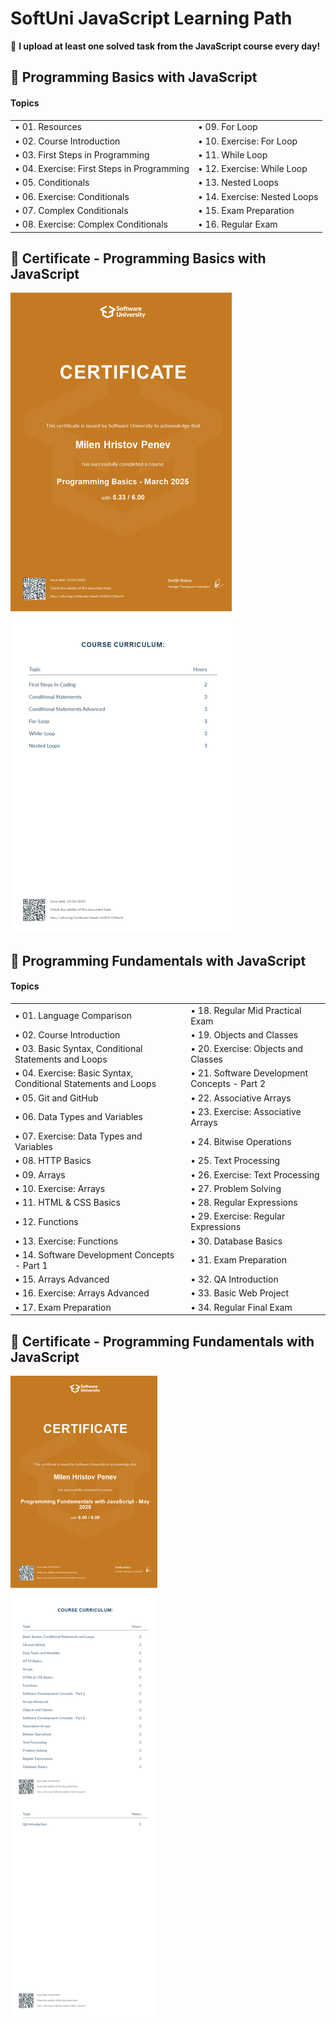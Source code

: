 # SoftUni JavaScript Learning Path

🚀 **I upload at least one solved task from the JavaScript course every day!**







## 📂 **Programming Basics with JavaScript**

#### Topics

|                                            |                              |
|--------------------------------------------|------------------------------|
| • 01. Resources                            | • 09. For Loop               |
| • 02. Course Introduction                  | • 10. Exercise: For Loop     |
| • 03. First Steps in Programming           | • 11. While Loop             |
| • 04. Exercise: First Steps in Programming | • 12. Exercise: While Loop   |
| • 05. Conditionals                         | • 13. Nested Loops           |
| • 06. Exercise: Conditionals               | • 14. Exercise: Nested Loops |
| • 07. Complex Conditionals                 | • 15. Exam Preparation       |
| • 08. Exercise: Complex Conditionals       | • 16. Regular Exam           |
 

## 📜 Certificate - Programming Basics with JavaScript

![My JS Basics Certificate](https://github.com/penevmtv/SoftUni/blob/main/js-certificates/Programming%20Basics%20-%20March%202025%20-%20Certificate.jpeg)

## 📂 **Programming Fundamentals with JavaScript**

#### Topics

|                                                                |                                              |
|----------------------------------------------------------------|----------------------------------------------|
| • 01. Language Comparison                                      | • 18. Regular Mid Practical Exam             |
| • 02. Course Introduction                                      | • 19. Objects and Classes                    |
| • 03. Basic Syntax, Conditional Statements and Loops           | • 20. Exercise: Objects and Classes          |
| • 04. Exercise: Basic Syntax, Conditional Statements and Loops | • 21. Software Development Concepts - Part 2 |
| • 05. Git and GitHub                                           | • 22. Associative Arrays                     |
| • 06. Data Types and Variables                                 | • 23. Exercise: Associative Arrays           |
| • 07. Exercise: Data Types and Variables                       | • 24. Bitwise Operations                     |
| • 08. HTTP Basics                                              | • 25. Text Processing                        |
| • 09. Arrays                                                   | • 26. Exercise: Text Processing              |
| • 10. Exercise: Arrays                                         | • 27. Problem Solving                        |
| • 11. HTML & CSS Basics                                        | • 28. Regular Expressions                    |
| • 12. Functions                                                | • 29. Exercise: Regular Expressions          |
| • 13. Exercise: Functions                                      | • 30. Database Basics                        |
| • 14. Software Development Concepts - Part 1                   | • 31. Exam Preparation                       |
| • 15. Arrays Advanced                                          | • 32. QA Introduction                        |
| • 16. Exercise: Arrays Advanced                                | • 33. Basic Web Project                      |
| • 17. Exam Preparation                                         | • 34. Regular Final Exam                     |


## 📜 Certificate - Programming Fundamentals with JavaScript

![My JS Fundamentals Certificate](https://github.com/penevmtv/SoftUni/blob/main/js-certificates/Programming%20Fundamentals%20with%20JavaScript%20-%20May%202025%20-%20Certificate.jpeg)
